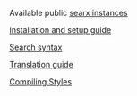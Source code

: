 Available public [searx instances](https://github.com/asciimoo/searx/wiki/Searx-instances)


[Installation and setup guide](https://github.com/asciimoo/searx/wiki/Installation)

[Search syntax](https://github.com/asciimoo/searx/wiki/Query-language)

[Translation guide](https://github.com/asciimoo/searx/wiki/Translation)


[Compiling Styles](https://github.com/asciimoo/searx/wiki/Styles)